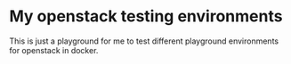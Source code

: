 # My openstack testing environments

This is just a playground for me to test different playground environments for
openstack in docker.
